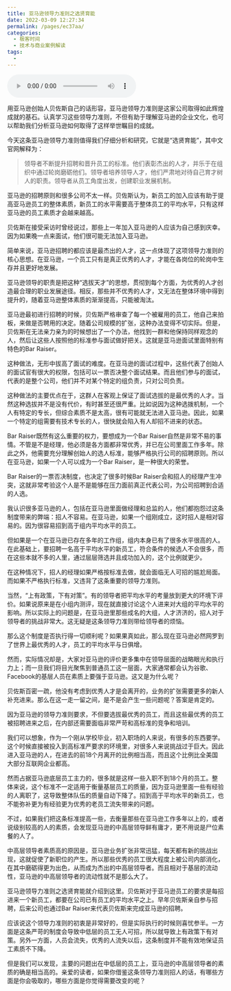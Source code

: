 ```yaml
---
title: 亚马逊领导力准则之选贤育能
date: 2022-03-09 12:27:34
permalink: /pages/ec37aa/
categories:
  - 极客时间
  - 技术与商业案例解读
tags:
  - 
---
```

<audio title="022.亚马逊领导力准则之选贤育能" src="https://static001.geekbang.org/resource/audio/a9/bf/a9c27d1dd112e87d05f62322391e5ebf.mp3" controls="controls"></audio> 
<p>用亚马逊创始人贝佐斯自己的话形容，亚马逊领导力准则是这家公司取得如此辉煌成就的基石。认真学习这些领导力准则，不但有助于理解亚马逊的企业文化，也可以帮助我们分析亚马逊如何取得了这样举世瞩目的成就。</p>
<p>今天这条亚马逊领导力准则值得我们仔细分析和研究，它就是“选贤育能”，其中文官网解释为：</p>
<blockquote>
<p>领导者不断提升招聘和晋升员工的标准。他们表彰杰出的人才，并乐于在组织中通过轮岗磨砺他们。领导者培养领导人才，他们严肃地对待自己育才树人的职责。领导者从员工角度出发，创建职业发展机制。</p>
</blockquote>
<p>亚马逊的招聘原则和很多公司不太一样。贝佐斯认为，新员工的加入应该有助于提高亚马逊员工的整体素质，新员工的水平需要高于整体员工的平均水平，只有这样亚马逊的员工素质才会越来越高。</p>
<p><span class="orange">贝佐斯在接受采访时曾经说过，那些上一年加入亚马逊的人应该为自己感到庆幸。因为如果晚一点来面试，他们很可能无法加入亚马逊。</span></p>
<!-- [[[read_end]]] -->
<p>简单来说，亚马逊招聘的都应该是最杰出的人才，这一点体现了这项领导力准则的核心思想。在亚马逊，一个员工只有是真正优秀的人才，才能在各岗位的轮岗中生存并且更好地发展。</p>
<p>亚马逊领导的职责是把这种“选拔天才”的思想，贯彻到每个方面，为优秀的人才创造最合理的职业发展途径。相反，那些并不优秀的人才，又无法在整体环境中得到提升的，随着亚马逊整体素质的渐渐提高，只能被淘汰。</p>
<p>亚马逊最初进行招聘的时候，贝佐斯严格审查了每一个被雇用的员工，他自己来拍板，来做是否聘用的决定。随着公司规模的扩张，这种办法变得不切实际。但是，贝佐斯在无法亲力亲为的时候想出了一个办法，他找到一群和他保持同样观念的人，然后让这些人按照他的标准参与面试做好把关。这就是亚马逊面试里面特别有特色的Bar Raiser。</p>
<p>这种做法，无形中拔高了面试的难度。在亚马逊的面试过程中，这些代表了创始人的面试官有很大的权限，包括可以一票否决整个面试结果。而且他们参与的面试，代表的是整个公司，他们并不对某个特定的组负责，只对公司负责。</p>
<p>这种做法的主要优点在于，这群人在客观上保证了面试选拔的是最优秀的人才。当然这种选拔并不是没有代价，有时甚至还很严重。比如说因为这种选拨机制，一个人有特定的专长，但综合素质不是太高，很有可能就无法进入亚马逊。因此，如果一个特定的组需要有技术专长的人，很快就会陷入有人却招不进来的状态。</p>
<p>Bar Raiser既然有这么重要的权力，要想成为一个Bar Raiser自然是非常不易的事情。不管是不是经理，他必须是各方面都非常优秀，并已在公司里面工作多年。除此之外，他需要充分理解创始人的选人标准，能够严格执行公司的招聘原则。所以在亚马逊，如果一个人可以成为一个Bar Raiser，是一种很大的荣誉。</p>
<p>Bar Raiser的一票否决制度，也决定了很多时候Bar Raiser会和招人的经理产生冲突，这就非常考验这个人是不是能够在压力面前真正代表公司，为公司招聘到合适的人选。</p>
<p>我认识很多亚马逊的人，包括在亚马逊里面做经理和总监的人，他们都抱怨过这条制度带来的弊端：招人不容易。在亚马逊，如果一个组刚成立，这时招人是相对容易的。因为很容易招到高于组内平均水平的员工。</p>
<p>但如果是一个在亚马逊已存在多年的工作组，组内本身已有了很多水平很高的人。在此基础上，要招聘一名高于平均水平的新员工，符合条件的候选人不会很多，而在这些本就不多的人里，通过层层筛选并且成功加入的，这个比例就更少。</p>
<p>在这种情况下，招人的经理如果严格按标准去做，就会面临无人可招的尴尬局面。而如果不严格执行标准，又违背了这条重要的领导力准则。</p>
<p>当然，“上有政策，下有对策”。有的领导者把平均水平的考量放到更大的环境下评价。如果说原来是在小组内测评，现在就直接讨论这个人进来对大组的平均水平的影响。所以实际上的问题是，在亚马逊里那些成名的大组，人才济济的，招人对于领导者的挑战非常大。这无疑是这条领导力准则带给领导者的烦恼。</p>
<p>那么这个制度是否执行得一切顺利呢？如果果真如此，那么现在亚马逊必然网罗到了世界上最优秀的人才，员工的平均水平与日俱增。</p>
<p>然而，实际情况却是，大家对亚马逊的评价更多集中在领导层面的战略眼光和执行力上；而一旦我们将目光聚焦到普通员工这一层面，大家通常都会认为谷歌、Facebook的基层人员在素质上要强于亚马逊。这又是为什么呢？</p>
<p>贝佐斯百密一疏，他没有考虑到优秀人才是会离开的，业务的扩张需要更多的新人补充进来。那么在这一走一留之间，是不是会产生一些问题呢？答案是肯定的。</p>
<p>因为亚马逊的领导力准则要求，不但要选拔最优秀的员工，而且这些最优秀的员工被招聘进来之后，在内部还需要面临非常严苛和高标准的竞争和培训。</p>
<p>我们可以想象，作为一个刚从学校毕业，初入职场的人来说，有很多的东西要学。这个时候直接被投入到高标准严要求的环境里，对很多人来说挑战过于巨大。因此进入亚马逊的人，在进去的前18个月离开的比例相当高，而且这个比例比全美国大部分互联网企业都高。</p>
<p>然而占据亚马逊底层员工主力的，很多就是这样一些入职不到18个月的员工。整体来说，这个标准不一定适用于衡量基层员工的质量，因为亚马逊里面一些有经验的人离职了，这导致整体队伍的质量自动下降了。招到高于平均水平的新员工，也不能弥补更为有经验更为优秀的老员工流失带来的问题。</p>
<p>不过，如果我们把这条标准提高一些，去衡量那些在亚马逊工作多年以上的，或者说级别较高的人的素质，会发现亚马逊的中高层领导鲜有庸才，更不用说是尸位素餐的人了。</p>
<p>中高层领导者素质高的原因是，亚马逊业务扩张非常迅猛，每天都有新的挑战出现，这就促使了新职位的产生。所以那些优秀的员工很大程度上被公司内部消化，在其中磨砺得更为出色，从而成为杰出的中高层领导者。而且相对于基层的流动性，亚马逊的中高层领导者的流动性就不是那么大了。</p>
<p>亚马逊领导力准则之选贤育能就介绍到这里。贝佐斯对于亚马逊员工的要求是每招进来一个新员工，都要在公司已有员工的平均水平之上。早年贝佐斯亲自参与招聘，后来公司也通过Bar Raiser来代表贝佐斯来完成亚马逊的招聘。</p>
<p>应该说这个领导力准则的初衷是非常好的，但是实际执行的时候则喜忧参半。一方面是这条严苛的制度会导致中低层的员工无人可招，所以就导致上有政策下有对策。另外一方面，人员会流失，优秀的人流失以后，这条制度并不能有效地保证员工素质不下降。</p>
<p>但是我们可以发现，主要的问题出在中低层的员工上，亚马逊的中高层领导者的素质的确是相当高的。亲爱的读者，如果你借鉴这条领导力准则招人的话，有哪些方面是你会吸取的，哪些方面是你觉得需要改变的呢？</p>
<p></p>
